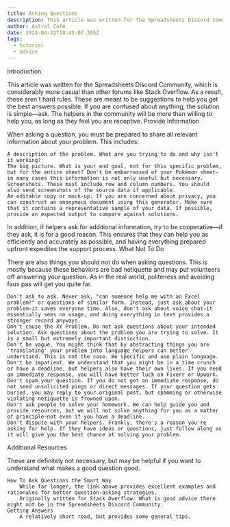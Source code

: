 ```yaml
---
title: Asking Questions
description: This article was written for the Spreadsheets Discord Community
author: Astral Café
date: 2024-04-22T18:43:07.305Z
tags:
  - tutorial
  - advice
---
```

Introduction

This article was written for the Spreadsheets Discord Community, which is considerably more casual than other forums like Stack Overflow. As a result, these aren't hard rules. These are meant to be suggestions to help you get the best answers possible. If you are confused about anything, the solution is simple—ask. The helpers in the community will be more than willing to help you, as long as they feel you are receptive.
Provide Information

When asking a question, you must be prepared to share all relevant information about your problem. This includes:

    A description of the problem. What are you trying to do and why isn't it working?
    The big picture. What is your end goal, not for this specific problem, but for the entire sheet? Don't be embarrassed of your Pokémon sheet—in many cases this information is not only useful but necessary.
    Screenshots. These must include row and column numbers. You should also send screenshots of the source data if applicable.
    An editable copy or mock-up. If you are concerned about privacy, you can construct an anonymous document using this generator. Make sure that it contains a representative sample of your data. If possible, provide an expected output to compare against solutions.

In addition, if helpers ask for additional information, try to be cooperative—if they ask, it is for a good reason. This ensures that they can help you as efficiently and accurately as possible, and having everything prepared upfront expedites the support process.
What Not To Do

There are also things you should not do when asking questions. This is mostly because these behaviors are bad netiquette and may put volunteers off answering your question. As in the real world, politeness and avoiding faux pas will get you quite far.

    Don't ask to ask. Never ask, "can someone help me with an Excel problem?" or questions of similar form. Instead, just ask about your problem—it saves everyone time. Also, don't ask about voice chat—it essentially sees no usage, and doing everything in text provides a stronger record anyways.
    Don't cause the XY Problem. Do not ask questions about your intended solution. Ask questions about the problem you are trying to solve. It is a small but extremely important distinction.
    Don't be vague. You might think that by abstracting things you are 'translating' your problem into language helpers can better understand. This is not the case. Be specific and use plain language.
    Don't be impatient. We understand that you might be in a time crunch or have a deadline, but helpers also have their own lives. If you need an immediate response, you will have better luck on Fiverr or Upwork.
    Don't spam your question. If you do not get an immediate response, do not send unsolicited pings or direct messages. If your question gets buried, you may reply to your original post, but spamming or otherwise violating netiquette is frowned upon.
    Don't ask people to solve your homework. We can help guide you and provide resources, but we will not solve anything for you as a matter of principle—not even if you have a deadline.
    Don't dispute with your helpers. Frankly, there's a reason you're asking for help. If they have ideas or questions, just follow along as it will give you the best chance at solving your problem.

Additional Resources

These are definitely not necessary, but may be helpful if you want to understand what makes a good question good.

    How To Ask Questions the Smart Way
        While far longer, the link above provides excellent examples and rationales for better question-asking strategies.
        Originally written for Stack Overflow. What is good advice there might not be in the Spreadsheets Discord Community.
    Getting Answers
        A relatively short read, but provides some general tips.
